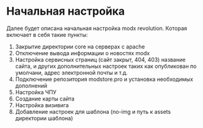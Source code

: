 # Начальная настройка

Далее будет описана начальная настройка modx revolution. Которая включает в себя такие пункты:

1. Закрытие директории core на серверах с apache
2. Отключение вывода информации о новостях modx
3. Настройка сервисных страниц \(сайт закрыт, 404, 403\) название сайта, и других дополнительных настроек таких как опубликован по умолчани, адрес электронной почты и т.д.
4. Подключение репозитория modstore.pro и установка необходимых дополнений
5. Настройка ЧПУ
6. Создание карты сайта
7. Настройка визивига
8. Добавление настроек для шаблона \(no-img и путь к assets директории шаблона\)



